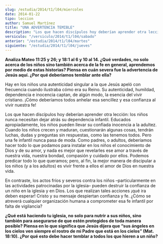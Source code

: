 ```yaml
---
slug: /estudia/2014/t1/l04/miercoles
date: 2014-01-22
tipo: leccion
author: Samuel Martínez
title: "UNA ADVERTENCIA TEMIBLE"
description: "Los que hacen discípulos hoy deberían aprender otra lección: los niños nunca  necesitan dejar atrás su dependencia infantil. Educados apropiadamente, los  niños pueden llevar su confiada inocencia a la adultez."
versiculo: "/versiculo/2014/t1/l04/sabado"
anterior: "/estudia/2014/t1/l04/martes"
siguiente: "/estudia/2014/t1/l04/jueves"
---
```


**Analiza Mateo 11:25 y 26; y 18:1 al 6 y 10 al 14. ¿Qué verdades, no solo acerca de los niños sino también acerca de la fe en general, aprendemos por medio de estas historias? Piensa en cuán severa fue la advertencia de Jesús aquí. ¿Por qué deberíamos temblar ante ella?**

Hay en los niños una autenticidad singular a la que Jesús apeló con frecuencia cuando ilustraba cómo era su Reino. Su autenticidad, humildad, dependencia e inocencia captan, de algún modo, la esencia del vivir cristiano. ¡Cómo deberíamos todos anhelar esa sencillez y esa confianza al vivir nuestra fe!

Los que hacen discípulos hoy deberían aprender otra lección: los niños nunca necesitan dejar atrás su dependencia infantil. Educados apropiadamente, los niños pueden llevar su confiada inocencia a la adultez. Cuando los niños crecen y maduran, cuestionarán algunas cosas, tendrán luchas, dudas y preguntas sin respuestas, como las tenemos todos. Pero una fe infantil nunca pasa de moda. Como padres, o adultos, deberíamos hacer todo lo que podamos para instalar en los niños el conocimiento de Dios y de su amor, y nada es mejor que revelarles ese amor a través de nuestra vida, nuestra bondad, compasión y cuidado por ellos. Podemos predicar todo lo que queramos; pero, al fin, la mejor manera de discipular a los niños (y a los adultos) es vivir frente a ellos el amor de Dios en nuestra vida.

En contraste, los actos fríos y severos contra los niños –particularmente en las actividades patrocinadas por la iglesia– pueden destruir la confianza de un niño en la iglesia y en Dios. Los que realizan tales acciones ¡qué ira deben esperar! Cristo y su mensaje despiertan confianza y fe. ¿Cómo se atreverá cualquier organización humana a comprometer esa fe infantil por falta de vigilancia?

**¿Qué está haciendo tu iglesia, no solo para nutrir a sus niños, sino también para asegurarse de que estén protegidos de toda manera posible? Piensa en lo que significa que Jesús dijera que “sus ángeles en los cielos ven siempre el rostro de mi Padre que está en los cielos” (Mat. 18:10). ¿Por qué esto debe hacer temblar a todos los que hieren a un niño?**
